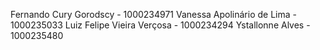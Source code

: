 Fernando Cury Gorodscy - 1000234971
Vanessa Apolinário de Lima - 1000235033
Luiz Felipe Vieira Verçosa - 1000234294
Ystallonne Alves - 1000235480
